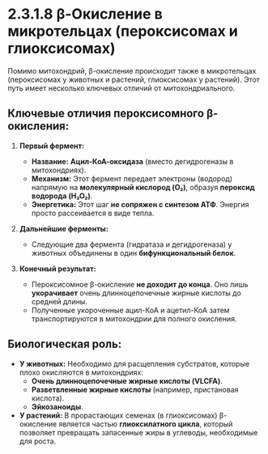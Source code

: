 # 2.3.1.8 β-Окисление в микротельцах (пероксисомах и глиоксисомах)

Помимо митохондрий, β-окисление происходит также в микротельцах (пероксисомах у животных и растений, глиоксисомах у растений). Этот путь имеет несколько ключевых отличий от митохондриального.

## Ключевые отличия пероксисомного β-окисления:

1.  **Первый фермент:**
    *   **Название:** **Ацил-КоА-оксидаза** (вместо дегидрогеназы в митохондриях).
    *   **Механизм:** Этот фермент передает электроны (водород) напрямую на **молекулярный кислород (O₂)**, образуя **пероксид водорода (H₂O₂)**.
    *   **Энергетика:** Этот шаг **не сопряжен с синтезом АТФ**. Энергия просто рассеивается в виде тепла.

2.  **Дальнейшие ферменты:**
    *   Следующие два фермента (гидратаза и дегидрогеназа) у животных объединены в один **бифункциональный белок**.

3.  **Конечный результат:**
    *   Пероксисомное β-окисление **не доходит до конца**. Оно лишь **укорачивает** очень длинноцепочечные жирные кислоты до средней длины.
    *   Полученные укороченные ацил-КоА и ацетил-КоА затем транспортируются в митохондрии для полного окисления.

## Биологическая роль:

*   **У животных:** Необходимо для расщепления субстратов, которые плохо окисляются в митохондриях:
    *   **Очень длинноцепочечные жирные кислоты (VLCFA)**.
    *   **Разветвленные жирные кислоты** (например, пристановая кислота).
    *   **Эйкозаноиды**.
*   **У растений:** В прорастающих семенах (в глиоксисомах) β-окисление является частью **глиоксилатного цикла**, который позволяет превращать запасенные жиры в углеводы, необходимые для роста.
